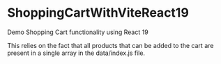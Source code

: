 # ShoppingCartWithViteReact19
Demo Shopping Cart functionality using React 19

This relies on the fact that all products that can be added to the cart are present in a single array in the data/index.js file.